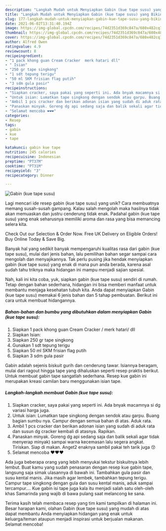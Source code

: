 ```yaml
---
description: "Langkah Mudah untuk Menyiapkan Gabin (kue tape susu) yang Bikin Ngiler"
title: "Langkah Mudah untuk Menyiapkan Gabin (kue tape susu) yang Bikin Ngiler"
slug: 177-langkah-mudah-untuk-menyiapkan-gabin-kue-tape-susu-yang-bikin-ngiler
date: 2021-06-02T13:31:40.194Z
image: https://img-global.cpcdn.com/recipes/74d2351d369c847a/680x482cq70/gabin-kue-tape-susu-foto-resep-utama.jpg
thumbnail: https://img-global.cpcdn.com/recipes/74d2351d369c847a/680x482cq70/gabin-kue-tape-susu-foto-resep-utama.jpg
cover: https://img-global.cpcdn.com/recipes/74d2351d369c847a/680x482cq70/gabin-kue-tape-susu-foto-resep-utama.jpg
author: Alfred Owen
ratingvalue: 4.9
reviewcount: 8
recipeingredient:
- "1 pack khong guan Cream Cracker  merk hatari dll"
- " Isian"
- "250 gr tape singkong"
- "1 sdt tepung terigu"
- "50 ml SKM frisian flag putih"
- "3 sdm gula pasir"
recipeinstructions:
- "Siapkan cracker, saya pakai yang seperti ini. Ada bnyak macamnya si dg variasi harga juga."
- "Untuk isian: Lumatkan tape singkong dengan sendok atau garpu. Buang bagian sumbu nya. Campur dengan semua bahan di atas. Aduk rata."
- "Ambil 1 pcs cracker dan berikan adonan isian yang sudah di aduk rata dan susun dg cracker kembali di atasnya. Rapikan."
- "Panaskan minyak. Goreng dg api sedang saja dan balik sekali agar tidak menyerap minyak) sampai warna kecemasan lalu segera angkat. Tiriskan. Siap di makan. Anget2 enaknya sambil pakai teh tarik juga 😚"
- "Selamat mencoba ❤️❤️❤️"
categories:
- Resep
tags:
- gabin
- kue
- tape

katakunci: gabin kue tape 
nutrition: 245 calories
recipecuisine: Indonesian
preptime: "PT37M"
cooktime: "PT31M"
recipeyield: "3"
recipecategory: Dinner

---
```



![Gabin (kue tape susu)](https://img-global.cpcdn.com/recipes/74d2351d369c847a/680x482cq70/gabin-kue-tape-susu-foto-resep-utama.jpg)

Lagi mencari ide resep gabin (kue tape susu) yang unik? Cara membuatnya memang susah-susah gampang. Kalau salah mengolah maka hasilnya tidak akan memuaskan dan justru cenderung tidak enak. Padahal gabin (kue tape susu) yang enak seharusnya memiliki aroma dan rasa yang bisa memancing selera kita.

Check Out our Selection &amp; Order Now. Free UK Delivery on Eligible Orders! Buy Online Today &amp; Save Big.

Banyak hal yang sedikit banyak mempengaruhi kualitas rasa dari gabin (kue tape susu), mulai dari jenis bahan, lalu pemilihan bahan segar sampai cara mengolah dan menyajikannya. Tak perlu pusing jika hendak menyiapkan gabin (kue tape susu) yang enak di mana pun anda berada, karena asal sudah tahu triknya maka hidangan ini mampu menjadi sajian spesial.


Nah, kali ini kita coba, yuk, siapkan gabin (kue tape susu) sendiri di rumah. Tetap dengan bahan sederhana, hidangan ini bisa memberi manfaat untuk membantu menjaga kesehatan tubuh kita. Anda dapat menyiapkan Gabin (kue tape susu) memakai 6 jenis bahan dan 5 tahap pembuatan. Berikut ini cara untuk membuat hidangannya.

<!--inarticleads1-->

##### Bahan-bahan dan bumbu yang dibutuhkan dalam menyiapkan Gabin (kue tape susu):

1. Siapkan 1 pack khong guan Cream Cracker / merk hatari/ dll
1. Siapkan  Isian:
1. Siapkan 250 gr tape singkong
1. Gunakan 1 sdt tepung terigu
1. Siapkan 50 ml SKM frisian flag putih
1. Siapkan 3 sdm gula pasir


Gabin adalah sejenis biskuit gurih dan cenderung tawar. Isiannya beragam, mulai dari ragout hingga tape yang dihaluskan seperti resep praktis berikut. Untuk membuat gabin tape sangatlah sederhana. Resep kue gabin ini merupakan kreasi camilan baru menggunakan isian tape. 

<!--inarticleads2-->

##### Langkah-langkah membuat Gabin (kue tape susu):

1. Siapkan cracker, saya pakai yang seperti ini. Ada bnyak macamnya si dg variasi harga juga.
1. Untuk isian: Lumatkan tape singkong dengan sendok atau garpu. Buang bagian sumbu nya. Campur dengan semua bahan di atas. Aduk rata.
1. Ambil 1 pcs cracker dan berikan adonan isian yang sudah di aduk rata dan susun dg cracker kembali di atasnya. Rapikan.
1. Panaskan minyak. Goreng dg api sedang saja dan balik sekali agar tidak menyerap minyak) sampai warna kecemasan lalu segera angkat. Tiriskan. Siap di makan. Anget2 enaknya sambil pakai teh tarik juga 😚
1. Selamat mencoba ❤️❤️❤️


Ada juga beberapa orang yang lebih menyukai tekstur biskuitnya lebih lembut. Buat kamu yang sudah penasaran dengan resep kue gabin tape, langsung saja simak ulasannya di bawah ini. Tambahkan gula pasir dan susu kental manis. Jika masih agar lembek, tambahkan tepung terigu. Campur tape singkong dengan gula dan susu kental manis, aduk sampai tercampur.… Kue gabin isi tape juga kala itu menjadi salah satu oleh-oleh khas Samarinda yang wajib di bawa pulang saat melancong ke sana. 

Terima kasih telah membaca resep yang tim kami tampilkan di halaman ini. Besar harapan kami, olahan Gabin (kue tape susu) yang mudah di atas dapat membantu Anda menyiapkan hidangan yang enak untuk keluarga/teman ataupun menjadi inspirasi untuk berjualan makanan. Selamat mencoba!
